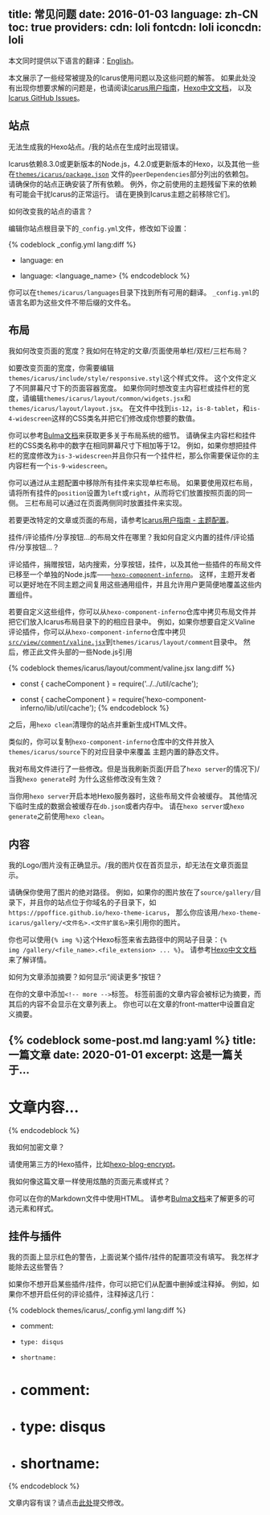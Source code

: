 title: 常见问题
date: 2016-01-03
language: zh-CN
toc: true
providers:
    cdn: loli
    fontcdn: loli
    iconcdn: loli
---

<div class="notification is-success is-size-6">
本文同时提供以下语言的翻译：<a href="{% post_path en/FAQ %}">English</a>。
</div>

本文展示了一些经常被提及的Icarus使用问题以及这些问题的解答。
如果此处没有出现你想要求解的问题是，也请阅读[Icarus用户指南](/hexo-theme-icarus/tags/Icarus用户指南/)，[Hexo中文文档](https://hexo.io/zh-cn/docs/index.html)，
以及[Icarus GitHub Issues](https://github.com/ppoffice/hexo-theme-icarus/issues?q=)。

<!-- more -->


## 站点

<article class="message is-primary" style="font-size:1em">
<div class="message-body">
无法生成我的Hexo站点。/我的站点在生成时出现错误。
</div>
</article>

Icarus依赖8.3.0或更新版本的Node.js，4.2.0或更新版本的Hexo，以及其他一些在[`themes/icarus/package.json`](https://github.com/ppoffice/hexo-theme-icarus/blob/master/package.json)
文件的`peerDependencies`部分列出的依赖包。
请确保你的站点正确安装了所有依赖。
例外，你之前使用的主题残留下来的依赖有可能会干扰Icarus的正常运行。
请在更换到Icarus主题之前移除它们。

<article class="message is-primary" style="font-size:1em">
<div class="message-body">
如何改变我的站点的语言？
</div>
</article>

编辑你站点根目录下的`_config.yml`文件，修改如下设置：

{% codeblock _config.yml lang:diff %}
- language: en
+ language: <language_name>
{% endcodeblock %}

你可以在`themes/icarus/languages`目录下找到所有可用的翻译。
`_config.yml`的语言名即为这些文件不带后缀的文件名。


## 布局

<article class="message is-primary" style="font-size:1em">
<div class="message-body">
我如何改变页面的宽度？我如何在特定的文章/页面使用单栏/双栏/三栏布局？
</div>
</article>

如要改变页面的宽度，你需要编辑`themes/icarus/include/style/responsive.styl`这个样式文件。
这个文件定义了不同屏幕尺寸下的页面容器宽度。
如果你同时想改变主内容栏或挂件栏的宽度，请编辑`themes/icarus/layout/common/widgets.jsx`和`themes/icarus/layout/layout.jsx`。
在文件中找到`is-12`，`is-8-tablet`，和`is-4-widescreen`这样的CSS类名并把它们修改成你想要的数值。

你可以参考[Bulma文档](https://bulma.io/documentation/columns/sizes/)来获取更多关于布局系统的细节。
请确保主内容栏和挂件栏的CSS类名称中的数字在相同屏幕尺寸下相加等于12。
例如，如果你想把挂件栏的宽度修改为`is-3-widescreen`并且你只有一个挂件栏，那么你需要保证你的主内容栏有一个`is-9-widescreen`。

你可以通过从主题配置中移除所有挂件来实现单栏布局。
如果要使用双栏布局，请将所有挂件的`position`设置为`left`或`right`，从而将它们放置按照页面的同一侧。
三栏布局可以通过在页面两侧同时放置挂件来实现。

若要更改特定的文章或页面的布局，请参考[Icarus用户指南 - 主题配置](/hexo-theme-icarus/Configuration/icarus用户指南-主题配置/#额外的配置文件与优先级)。

<article class="message is-primary" style="font-size:1em">
<div class="message-body">
挂件/评论插件/分享按钮...的布局文件在哪里？我如何自定义内置的挂件/评论插件/分享按钮...？
</div>
</article>

评论插件，捐赠按钮，站内搜索，分享按钮，挂件，以及其他一些插件的布局文件已移至一个单独的Node.js库——[`hexo-component-inferno`](https://github.com/ppoffice/hexo-component-inferno)。
这样，主题开发者可以更好地在不同主题之间复用这些通用组件，并且允许用户更简便地覆盖这些内置组件。

若要自定义这些组件，你可以从`hexo-component-inferno`仓库中拷贝布局文件并把它们放入Icarus布局目录下的的相应目录中。
例如，如果你想要自定义Valine评论插件，你可以从`hexo-component-inferno`仓库中拷贝[`src/view/comment/valine.jsx`](https://github.com/ppoffice/hexo-component-inferno/blob/0.2.4/src/view/comment/valine.jsx)到`themes/icarus/layout/comment`目录中。
然后，修正此文件头部的一些Node.js引用

{% codeblock themes/icarus/layout/comment/valine.jsx lang:diff %}
- const { cacheComponent } = require('../../util/cache');
+ const { cacheComponent } = require('hexo-component-inferno/lib/util/cache');
{% endcodeblock %}

之后，用`hexo clean`清理你的站点并重新生成HTML文件。

类似的，你可以复制`hexo-component-inferno`仓库中的文件并放入`themes/icarus/source`下的对应目录中来覆盖
主题内置的静态文件。

<article class="message is-primary" style="font-size:1em">
<div class="message-body">
我对布局文件进行了一些修改。但是当我刷新页面(开启了<code>hexo server</code>的情况下)/当我<code>hexo generate</code>时
为什么这些修改没有生效？
</div>
</article>

当你用`hexo server`开启本地Hexo服务器时，这些布局文件会被缓存。
其他情况下临时生成的数据会被缓存在`db.json`或者内存中。
请在`hexo server`或`hexo generate`之前使用`hexo clean`。


## 内容

<article class="message is-primary" style="font-size:1em">
<div class="message-body">
我的Logo/图片没有正确显示。/我的图片仅在首页显示，却无法在文章页面显示。
</div>
</article>

请确保你使用了图片的绝对路径。
例如，如果你的图片放在了`source/gallery/`目录下，并且你的站点位于你域名的子目录下，如`https://ppoffice.github.io/hexo-theme-icarus`，
那么你应该用`/hexo-theme-icarus/gallery/<文件名>.<文件扩展名>`来引用你的图片。

你也可以使用`{% img %}`这个Hexo标签来省去路径中的网站子目录：<code>&#123;% img /gallery/&lt;file_name&gt;.&lt;file_extension&gt; ... %}</code>。
请参考[Hexo中文文档](https://hexo.io/zh-cn/docs/index.html)来了解详情。

<article class="message is-primary" style="font-size:1em">
<div class="message-body">
如何为文章添加摘要？如何显示“阅读更多”按钮？
</div>
</article>

在你的文章中添加`<!-- more -->`标签。
标签前面的文章内容会被标记为摘要，而其后的内容不会显示在文章列表上。
你也可以在文章的front-matter中设置自定义摘要。

{% codeblock some-post.md lang:yaml %}
title: 一篇文章
date: 2020-01-01
excerpt: 这是一篇关于...
---
# 文章内容...
{% endcodeblock %}

<article class="message is-primary" style="font-size:1em">
<div class="message-body">
我如何加密文章？
</div>
</article>

请使用第三方的Hexo插件，比如[hexo-blog-encrypt](https://github.com/MikeCoder/hexo-blog-encrypt)。

<article class="message is-primary" style="font-size:1em">
<div class="message-body">
我如何像这篇文章一样使用炫酷的页面元素或样式？
</div>
</article>

你可以在你的Markdown文件中使用HTML。
请参考[Bulma文档](https://bulma.io/documentation/)来了解更多的可选元素和样式。


## 挂件与插件

<article class="message is-primary" style="font-size:1em">
<div class="message-body">
我的页面上显示红色的警告，上面说某个插件/挂件的配置项没有填写。
我怎样才能除去这些警告？
</div>
</article>

如果你不想开启某些插件/挂件，你可以把它们从配置中删掉或注释掉。
例如，如果你不想开启任何的评论插件，注释掉这几行：

{% codeblock themes/icarus/_config.yml lang:diff %}
- comment:
-     type: disqus
-     shortname: 
+ # comment:
+ #     type: disqus
+ #     shortname: 
{% endcodeblock %}


<div class="notification is-warning is-size-6">
文章内容有误？请点击<a href="https://github.com/ppoffice/hexo-theme-icarus/edit/site/source/_posts/zh-CN/FAQ.md">此处</a>提交修改。
</div>
